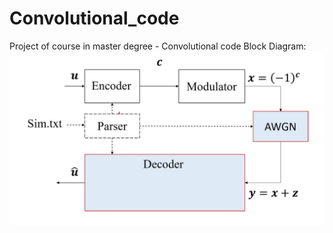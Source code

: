 # Convolutional_code
Project of course in master degree - Convolutional code
Block Diagram:
![Block Diagram](https://github.com/H-Y-Hs/Convolutional_code/blob/main/Block_Diagram_of_Convolutional_code.jpg?raw=true)

